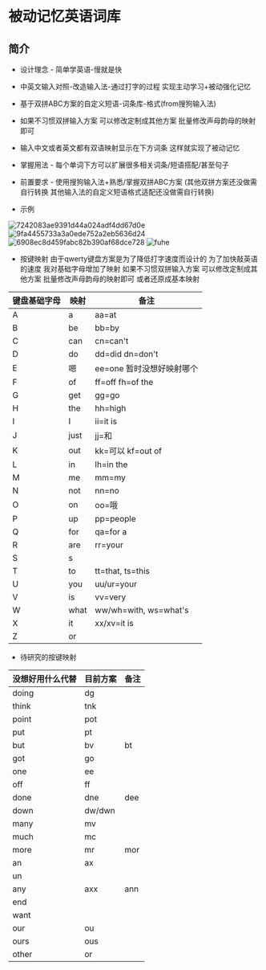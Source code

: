 # 被动记忆英语词库
## 简介
- 设计理念 - 简单学英语-慢就是快
- 中英文输入对照-改造输入法-通过打字的过程 实现主动学习+被动强化记忆
- 基于双拼ABC方案的自定义短语-词条库-格式(from搜狗输入法)
- 如果不习惯双拼输入方案 可以修改定制成其他方案 批量修改声母韵母的映射即可
- 输入中文或者英文都有双语映射显示在下方词条 这样就实现了被动记忆
- 掌握用法 - 每个单词下方可以扩展很多相关词条/短语搭配/甚至句子
- 前置要求 - 使用搜狗输入法+熟悉/掌握双拼ABC方案 (其他双拼方案还没做需自行转换 其他输入法的自定义短语格式适配还没做需自行转换)

- 示例

![7242083ae9391d44a024adf4dd67d0e](https://github.com/Andy766/memorize-English-by-mapping-Chinese-words/assets/58882497/e97ad8f3-5a9e-44a7-a2c1-75a5ccf66bd1)
![9fa4455733a3a0ede752a2eb5636d24](https://github.com/Andy766/memorize-English-by-mapping-Chinese-words/assets/58882497/ea78b5b1-0cef-4bf9-932d-366a6def9609)
![6908ec8d459fabc82b390af68dce728](https://github.com/Andy766/memorize-English-by-mapping-Chinese-words/assets/58882497/58a50898-4beb-4893-bb97-a3967a0f963a)
![fuhe](https://github.com/Andy766/Easy-memorize-English-by-typing-Chinese-words/assets/58882497/f80898a8-2813-4446-84f7-55c4a05f6eaf)


- 按键映射
  由于qwerty键盘方案是为了降低打字速度而设计的 为了加快敲英语的速度 我对基础字母增加了映射
  如果不习惯双拼输入方案 可以修改定制成其他方案 批量修改声母韵母的映射即可 或者还原成基本映射
  
| 键盘基础字母 | 映射 | 备注 |
|---|---|---|
| A | a | aa=at |
| B | be | bb=by |
| C | can | cn=can't |
| D | do | dd=did  dn=don't |
| E | 嗯 | ee=one  暂时没想好映射哪个 |
| F | of | ff=off fh=of the |
| G | get | gg=go |
| H | the | hh=high |
| I | I | ii=it is |
| J | just | jj=和 |
| K | out | kk=可以  kf=out of |
| L | in | lh=in the |
| M | me | mm=my |
| N | not | nn=no |
| O | on | oo=哦 |
| P | up | pp=people |
| Q | for | qa=for a |
| R | are | rr=your |
| S | s |  |
| T | to | tt=that, ts=this |
| U | you | uu/ur=your |
| V | is | vv=very |
| W | what | ww/wh=with, ws=what's |
| X | it | xx/xv=it is |
| Z | or |  |

- 待研究的按键映射
  
| 没想好用什么代替 | 目前方案 | 备注 |
|---|---|---|
| doing | dg |  |
| think | tnk |  |
| point | pot |  |
| put | pt |  |
| but | bv | bt |
| got | go |  |
| one | ee |  |
| off | ff |  |
| done | dne | dee |
| down | dw/dwn |  |
| many | mv |  |
| much | mc |  |
| more | mr | mor |
| an | ax |  |
| un |  |  |
| any | axx | ann |
| end |  |  |
| want |  |  |
| our | ou |  |
| ours | ous |  |
| other | or |  |


